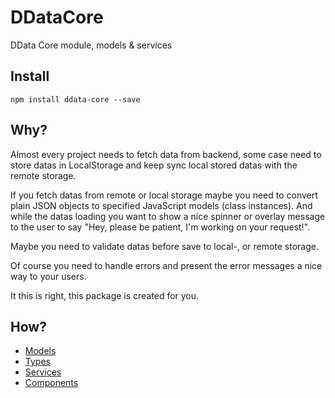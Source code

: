 # DDataCore

DData Core module, models & services

## Install

`npm install ddata-core --save`

## Why?

Almost every project needs to fetch data from backend, some case need to store datas in LocalStorage
and keep sync local stored datas with the remote storage.

If you fetch datas from remote or local storage maybe you need to convert plain JSON objects to specified
JavaScript models (class instances). And while the datas loading you want to show a nice spinner or
overlay message to the user to say "Hey, please be patient, I'm working on your request!".

Maybe you need to validate datas before save to local-, or remote storage.

Of course you need to handle errors and present the error messages a nice way to your users.

It this is right, this package is created for you.

## How?

- [Models](src/doc/models.md)
- [Types](src/doc/types.md)
- [Services](src/doc/services.md)
- [Components](src/doc/components.md)
